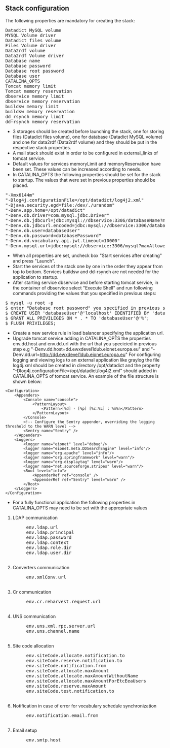 ## Stack configuration

The following properties are mandatory for creating the stack:
<pre>
Datadict MySQL volume
MYSQL Volume driver
Datadict files volume
Files Volume driver
Data2rdf volume
Data2rdf Volume driver
Database name
Database password
Database root password
Database user
CATALINA_OPTS
Tomcat memory limit
Tomcat memory reservation
dbservice memory limit
dbservice memory reservation
buildsw memory limit
buildsw memory reservation
dd_rsynch memory limit
dd-rsynch memory reservation
</pre>

- 3 storages should be created before launching the stack, one for storing files (Datadict files volume), one for database (Datadict MySQL volume) and one for data2rdf (Data2rdf volume) and they should be put in the respective stack properties.
- A mail stack should exist in order to be configured in external_links of tomcat service.
- Default values for services memoryLimit and memoryReservation have been set. These values can be increased according to needs. 
- In CATALINA_OPTS the following properties should be set for the stack to startup. The values that were set in previous properties should be placed.
<pre>
"-Xmx6144m"
"-Dlog4j.configurationFile=/opt/datadict/log4j2.xml"
"-Djava.security.egd=file:/dev/./urandom"
"-Denv.app.home=/opt/datadict"
"-Denv.db.driver=com.mysql.jdbc.Driver"
"-Denv.db.jdbcurl=jdbc:mysql://dbservice:3306/databaseName?maxAllowedPacket=16106127360&autoReconnect=true&useUnicode=true&characterEncoding=UTF-8&emptyStringsConvertToZero=false&jdbcCompliantTruncation=false&rewriteBatchedStatements=true"
"-Denv.db.jdbcurl.encoded=jdbc:mysql://dbservice:3306/databaseName?maxAllowedPacket=16106127360&amp;autoReconnect=true&amp;useUnicode=true&amp;characterEncoding=UTF-8&amp;emptyStringsConvertToZero=false&amp;jdbcCompliantTruncation=false&amp;rewriteBatchedStatements=true"
"-Denv.db.user=databaseUser"
"-Denv.db.password=databasePassword"
"-Denv.dd.vocabulary.api.jwt.timeout=10000"  
"-Denv.mysql.url=jdbc:mysql://dbservice:3306/mysql?maxAllowedPacket=16106127360&autoReconnect=true&useUnicode=true&characterEncoding=UTF-8&emptyStringsConvertToZero=false&jdbcCompliantTruncation=false&rewriteBatchedStatements=true"
</pre>

- When all properties are set, uncheck box "Start services after creating" and press "Launch". 
- Start the services of the stack one by one in the order they appear from top to bottom. Services buildsw and dd-rsynch are not needed for the application to startup.
- After starting service dbservice and before starting tomcat service, in the container of dbservice select "Execute Shell" and run following commands providing the values that you specified in previous steps:
<pre>
$ mysql -u root -p
$ enter "Database root password" you specified in previous step
$ CREATE USER 'databaseUser'@'localhost' IDENTIFIED BY 'databasePassword';
$ GRANT ALL PRIVILEGES ON * . * TO 'databaseUser'@'%';
$ FLUSH PRIVILEGES;
</pre>
- Create a new service rule in load balancer specifying the application url.
- Upgrade tomcat service adding in CATALINA_OPTS the properties env.dd.host and env.dd.url with the url that you specicied in previous step e.g "-Denv.dd.host=dd.ewxdevel1dub.eionet.europa.eu" and "-Denv.dd.url=http://dd.ewxdevel1dub.eionet.europa.eu"
For configuring logging and viewing logs to an external application like graylog the file log4j.xml should be created in directory /opt/datadict and the property "-Dlog4j.configurationFile=/opt/datadict/log4j2.xml" should added in CATALINA_OPTS of tomcat service. An example of the file structure is shown below:

~~~
<Configuration>
    <Appenders>
        <Console name="console">
            <PatternLayout>
                <Pattern>[%d] - [%p] [%c:%L] : %m%n</Pattern>
            </PatternLayout>
        </Console>
        <!-- Configure the Sentry appender, overriding the logging threshold to the WARN level -->
        <Sentry name="Sentry" />
    </Appenders>
    <Loggers>
        <logger name="eionet" level="debug"/>
        <logger name="eionet.meta.DDSearchEngine" level="info"/>
        <logger name="org.apache" level="info"/>
        <logger name="org.springframework" level="warn"/>
        <logger name="org.displaytag" level="warn"/>
        <logger name="net.sourceforge.stripes" level="warn"/>
        <Root level="info">
            <AppenderRef ref="console" />
            <AppenderRef ref="Sentry" level="warn" />
        </Root>
    </Loggers>
</Configuration>
~~~

- For a fully functional application the following properties in CATALINA_OPTS may need to be set with the appropriate values
1. LDAP communication
    <pre>
        env.ldap.url
        env.ldap.principal
        env.ldap.password
        env.ldap.context
        env.ldap.role.dir
        env.ldap.user.dir
    </pre>
2. Converters communication
    <pre>
        env.xmlConv.url
    </pre>
3. Cr communication
    <pre>
        env.cr.reharvest.request.url
    </pre>
4. UNS communication
    <pre>
        env.uns.xml.rpc.server.url
        env.uns.channel.name
    </pre>
5. Site code allocation
    <pre>
        env.siteCode.allocate.notification.to
        env.siteCode.reserve.notification.to
        env.siteCode.notification.from
        env.siteCode.allocate.maxAmount
        env.siteCode.allocate.maxAmountWithoutName
        env.siteCode.allocate.maxAmountForEtcEeaUsers
        env.siteCode.reserve.maxAmount
        env.siteCode.test.notification.to
    </pre>
6. Notification in case of error for vocabulary schedule synchronization
    <pre>
        env.notification.email.from
    </pre>
7. Email setup
    <pre>
        env.smtp.host
    </pre>
